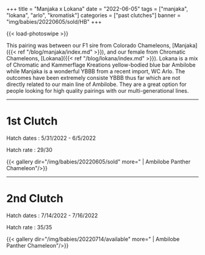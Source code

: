 +++
title = "Manjaka x Lokana"
date = "2022-06-05"
tags = ["manjaka", "lokana", "arlo", "kromatisk"]
categories = ["past clutches"]
banner = "img/babies/20220605/sold/HB"
+++

{{< load-photoswipe >}}

This pairing was between our F1 sire from Colorado Chameleons, [Manjaka]({{< ref "/blog/manjaka/index.md" >}}), and our female from Chromatic Chameleons, [Lokana]({{< ref "/blog/lokana/index.md" >}}). Lokana is a mix of Chromatic and Kammerflage Kreations yellow-bodied blue bar Ambilobe while Manjaka is a wonderful YBBB from a recent import, WC Arlo. The outcomes have been extremely consiste YBBB thus far which are not directly related to our main line of Ambilobe. They are a great option for people looking for high quality pairings with our multi-generational lines.

---
# 1st Clutch
Hatch dates
: 5/31/2022 - 6/5/2022

Hatch rate
: 29/30

{{< gallery dir="/img/babies/20220605/sold" more=" | Ambilobe Panther Chameleon"/>}}

---
# 2nd Clutch
Hatch dates
: 7/14/2022 - 7/16/2022

Hatch rate
: 35/35

{{< gallery dir="/img/babies/20220714/available" more=" | Ambilobe Panther Chameleon"/>}}
